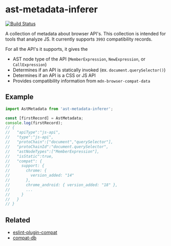 ast-metadata-inferer
======================
[![Build Status](https://travis-ci.org/amilajack/ast-metadata-inferer.svg?branch=master&maxAge=2592)](https://travis-ci.org/amilajack/ast-metadata-inferer)

A collection of metadata about browser API's. This collection is intended for tools that analyze JS. It currently supports `3993` compatibility records.

For all the API's it supports, it gives the
* AST node type of the API (`MemberExpression`, `NewExpression`, or `CallExpression`)
* Determines if an API is statically invoked (ex. `document.querySelector()`)
* Determines if an API is a CSS or JS API
* Provides compatibility information from `mdn-browser-compat-data`

## Example

```js
import AstMetadata from 'ast-metadata-inferer';

const [firstRecord] = AstMetadata;
console.log(firstRecord);
// {
//   "apiType":"js-api",
//   "type":"js-api",
//   "protoChain":["document","querySelector"],
//   "protoChainId":"document.querySelector",
//   "astNodeTypes":["MemberExpression"],
//   "isStatic":true,
//   "compat": {
//     support: {
//       chrome: {
//         version_added: "14"
//       },
//       chrome_android: { version_added: "18" },
//       ...
//     }
//   }
// }
```

## Related

* [eslint-plugin-compat](https://github.com/amilajack/eslint-plugin-compat)
* [compat-db](https://github.com/amilajack/compat-db)
